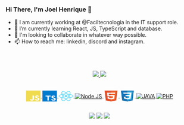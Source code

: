 ### Hi There, I'm Joel Henrique 👋

- 🔭 I am currently working at @Faciltecnologia in the IT support role.
- 🌱 I’m currently learning React, JS, TypeScript and database.
- 👯 I'm looking to collaborate in whatever way possible.
- 📫 How to reach me: linkedin, discord and instagram.
<br>
<br>
<br>

<div align="center">
  <a href="https://https://github.com/joellhss">
  <img height="150em" src="https://github-readme-stats.vercel.app/api?username=joellhss&count_private=true&show_icons=true&theme=gotham"/>
  <img height="150em" src="https://github-readme-stats.vercel.app/api/top-langs/?username=joellhss&layout=compact&langs_count=7&theme=gotham"/>
</div><br>

<div style="display: inline_block" align="center"><br>
  <img align="center" alt="Js" height="30" width="40" src="https://raw.githubusercontent.com/devicons/devicon/master/icons/javascript/javascript-plain.svg">
  <img align="center" alt="Ts" height="30" width="40" src="https://raw.githubusercontent.com/devicons/devicon/master/icons/typescript/typescript-plain.svg">
  <img align="center" alt="React" height="30" width="40" src="https://raw.githubusercontent.com/devicons/devicon/master/icons/react/react-original.svg">
  <img align="center" alt="Node.JS" height="30" width="40" src="https://cdn.jsdelivr.net/gh/devicons/devicon/icons/nodejs/nodejs-original.svg">
  <img align="center" alt="HTML" height="30" width="40" src="https://raw.githubusercontent.com/devicons/devicon/master/icons/html5/html5-original.svg">
  <img align="center" alt="CSS" height="30" width="40" src="https://raw.githubusercontent.com/devicons/devicon/master/icons/css3/css3-original.svg">
  <img align="center" alt="JAVA" height="30" width="40" src="https://cdn.jsdelivr.net/gh/devicons/devicon/icons/java/java-original.svg">
  <img align="center" alt="PHP" height="30" width="40" src="https://cdn.jsdelivr.net/gh/devicons/devicon@v2.15.1/devicon.min.css">
          
</div>


  ##
<div align="center">
 <a href="https://instagram.com/joellhss" target="_blank"><img src="https://img.shields.io/badge/-Instagram-%23E4405F?style=for-the-badge&logo=instagram&logoColor=white" target="_blank"></a>
 <a href="https://discord.gg/y2HhBh82" target="_blank"><img src="https://img.shields.io/badge/Discord-7289DA?style=for-the-badge&logo=discord&logoColor=white" target="_blank"></a> 
 <a href="https://www.linkedin.com/in/joel-h-sousa/" target="_blank"><img src="https://img.shields.io/badge/-LinkedIn-%230077B5?style=for-the-badge&logo=linkedin&logoColor=white" target="_blank"></a> 
</div>
